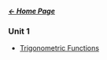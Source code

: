 ##### [← Home Page](Home%20Page.md)

### Unit 1
- [Trigonometric Functions](Trigonometric%20Functions.md)